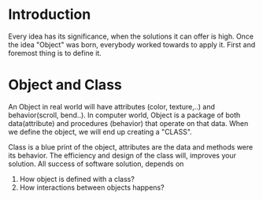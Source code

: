 # Introduction

Every idea has its significance, when the solutions it can offer is high. Once the idea "Object" was born, everybody worked towards to apply it. First and foremost thing is to define it.  

# Object and Class

An Object in real world will have attributes (color, texture,..) and behavior(scroll, bend..). In computer world, Object is a package of both data(attribute) and procedures (behavior) that operate on that data. When we define the object, we will end up creating a "CLASS".

Class is a blue print of the object, attributes are the data and methods were its behavior. The efficiency and design of the class will, improves your solution. All success of software solution, depends on

   1) How object is defined with a class?
   2) How interactions between objects happens?
